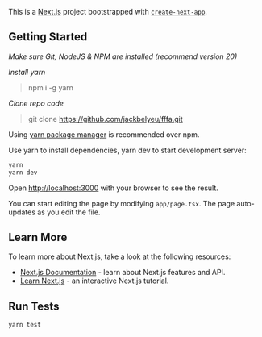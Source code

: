 This is a [Next.js](https://nextjs.org/) project bootstrapped with [`create-next-app`](https://github.com/vercel/next.js/tree/canary/packages/create-next-app).

## Getting Started

_Make sure Git, NodeJS & NPM are installed (recommend version 20)_

_Install yarn_

> npm i -g yarn

_Clone repo code_

> git clone https://github.com/jackbelyeu/fffa.git

Using [yarn package manager](https://yarnpkg.com/) is recommended over npm.

Use yarn to install dependencies, yarn dev to start development server:

```bash
yarn
yarn dev
```

Open [http://localhost:3000](http://localhost:3000) with your browser to see the result.

You can start editing the page by modifying `app/page.tsx`. The page auto-updates as you edit the file.

## Learn More

To learn more about Next.js, take a look at the following resources:

- [Next.js Documentation](https://nextjs.org/docs) - learn about Next.js features and API.
- [Learn Next.js](https://nextjs.org/learn) - an interactive Next.js tutorial.

## Run Tests

```bash
yarn test
```
